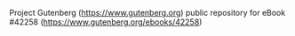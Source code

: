 Project Gutenberg (https://www.gutenberg.org) public repository for eBook #42258 (https://www.gutenberg.org/ebooks/42258)

